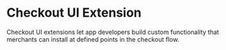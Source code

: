 # Checkout UI Extension

Checkout UI extensions let app developers build custom functionality that merchants can install at defined points in the checkout flow.
